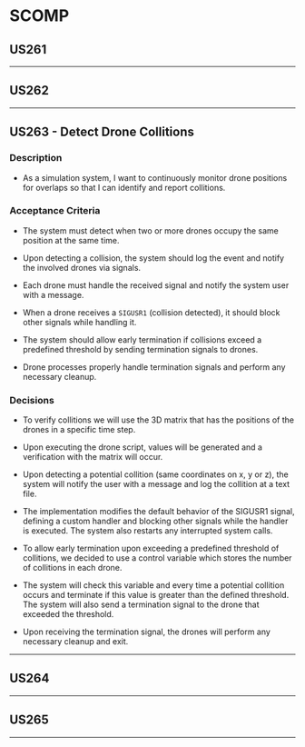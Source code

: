 # SCOMP

## US261

---

## US262

---

## US263 - Detect Drone Collitions

### Description

- As a simulation system, I want to continuously monitor drone positions for overlaps so that I can identify and report 
  collitions.

### Acceptance Criteria

- The system must detect when two or more drones occupy the same position at the same time.

- Upon detecting a collision, the system should log the event and notify the involved drones via signals.

- Each drone must handle the received signal and notify the system user with a message.

- When a drone receives a `SIGUSR1` (collision detected), it should block other signals while handling it.

- The system should allow early termination if collisions exceed a predefined threshold by sending termination 
   signals to drones.

- Drone processes properly handle termination signals and perform any necessary cleanup.

### Decisions

- To verify collitions we will use the 3D matrix that has the positions of the drones in a specific time step.

- Upon executing the drone script, values will be generated and a verification with the matrix will occur. 

- Upon detecting a potential collition (same coordinates on x, y or z), the system will notify the user with a message 
  and log the collition at a text file.

- The implementation modifies the default behavior of the SIGUSR1 signal, defining a custom handler and blocking other 
  signals while the handler is executed. The system also restarts any interrupted system calls.

- To allow early termination upon exceeding a predefined threshold of collitions, we decided to use a control variable 
   which stores the number of collitions in each drone.

- The system will check this variable and every time a potential collition occurs and terminate if this 
   value is greater than the defined threshold. The system will also send a termination signal to the drone that exceeded
    the threshold.

- Upon receiving the termination signal, the drones will perform any necessary cleanup and exit. 

---

## US264

---

## US265

---